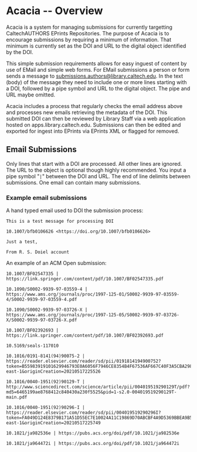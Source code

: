 Acacia -- Overview
==================

Acacia is a system for managing submissions for currently
targetting CaltechAUTHORS EPrints Repositories. The purpose
of Acacia is to encourage submissions by requiring a minimum
of information. That minimum is currently set as the DOI and
URL to the digital object identified by the DOI.

This simple submission requirements allows for easy inguest of
content by use of EMail and simple web forms. For EMail submissions
a person or form sends a message to 
[submissions.authors@library.caltech.edu](email:submissions.authors@library.caltech.edu). In the text (body) of the message they need to
include one or more lines starting  with a DOI, followed by
a pipe symbol and URL to the digital object. The pipe and
URL maybe omitted.

Acacia includes a process that regularly checks the email address
above and processes new emails retrieving the metadata of the
DOI. This submitted DOI can then be reviewed by Library Staff
via a web application hosted on apps.library.caltech.edu. 
Submissions can then be edited and exported for ingest into
EPrints via EPrints XML or flagged for removed.

<!-- Acacia also provides a form for staff to manually create a new
submission where a DOI isn't known. In this way Acacia can be used
as a staging ground to manage EPrint content. -->


Email Submissions
-----------------

Only lines that start with a DOI are processed. All other lines
are ignored. The URL to the object is optional though highly recommended.
You input a pipe symbol "`|`" between the DOI and URL. The end of line
delimits between submissions. One email can contain many submissions.

### Example email submissions


A hand typed email used to DOI the submission process:

```
This is a test message for processing DOI

10.1007/bfb0106626 <https://doi.org/10.1007/bfb0106626>

Just a test,

From R. S. Doiel account
```

An example of an ACM Open submission:

```
10.1007/BF02547335 | https://link.springer.com/content/pdf/10.1007/BF02547335.pdf

10.1090/S0002-9939-97-03559-4 | https://www.ams.org/journals/proc/1997-125-01/S0002-9939-97-03559-4/S0002-9939-97-03559-4.pdf

10.1090/S0002-9939-97-03726-X | https://www.ams.org/journals/proc/1997-125-05/S0002-9939-97-03726-X/S0002-9939-97-03726-X.pdf

10.1007/BF02392693 | https://link.springer.com/content/pdf/10.1007/BF02392693.pdf

10.5169/seals-117010

10.1016/0191-8141(94)90075-2 | https://reader.elsevier.com/reader/sd/pii/0191814194900752?token=B55983919101629946793E0A6056F7946CE8354B4F67536AF667C40F3A5CBA298C067F63543459264DFE1D8DBD818EA1&originRegion=us-east-1&originCreation=20210517225526

10.1016/0040-1951(92)90129-T | http://www.sciencedirect.com/science/article/pii/004019519290129T/pdf?md5=6465199ae8768412c840430a230f5525&pid=1-s2.0-004019519290129T-main.pdf

10.1016/0040-1951(92)90296-I | https://reader.elsevier.com/reader/sd/pii/004019519290296I?token=FA049D124E8379B171A51D55EC7E10024A11C19869D70ABCBF4A9D5369BBEA9B5F957B9DCB35D7D06E31EF77C1D28A44&originRegion=us-east-1&originCreation=20210517225749

10.1021/ja982536e | https://pubs.acs.org/doi/pdf/10.1021/ja982536e

10.1021/ja964472i | https://pubs.acs.org/doi/pdf/10.1021/ja964472i
```


